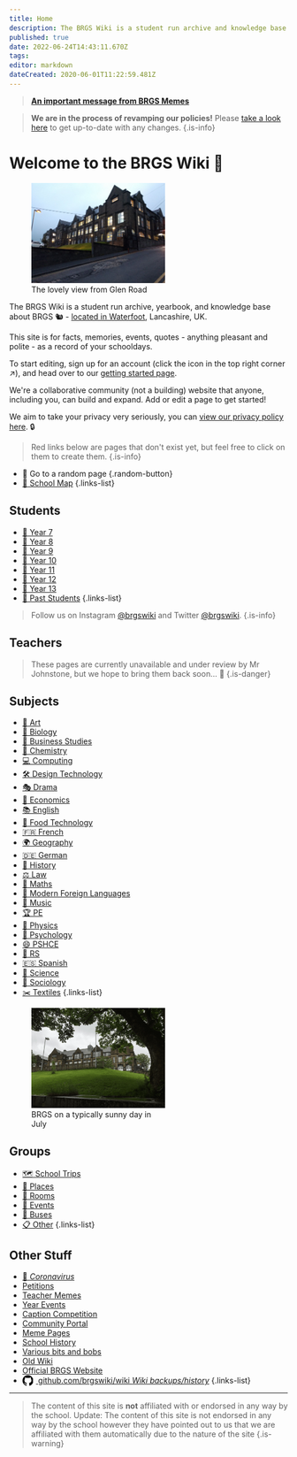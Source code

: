 ```yaml
---
title: Home
description: The BRGS Wiki is a student run archive and knowledge base about BRGS (in Rossendale, UK). Full of stories, quotes, and more, there's something fun for everyone.
published: true
date: 2022-06-24T14:43:11.670Z
tags: 
editor: markdown
dateCreated: 2020-06-01T11:22:59.481Z
---
```


> [**An important message from BRGS Memes**](https://closed.brgswiki.org/memes)

> **We are in the process of revamping our policies!** Please [take a look here](/policies) to get up-to-date with any changes.
{.is-info}

# Welcome to the BRGS Wiki 🎉
<figure class="image image_resized image-style-align-right" style="width:48%;"><img src="/brgs_from-glen-road.jpg"><figcaption>The lovely view from Glen Road</figcaption></figure>

The BRGS Wiki is a student run archive, yearbook, and knowledge base about BRGS 🐿 - [located in Waterfoot](https://goo.gl/maps/HuUTupt5ZHzZE5UZ8), Lancashire, UK. 

This site is for facts, memories, events, quotes - anything pleasant and polite - as a record of your schooldays.

To start editing, sign up for an account (click the icon in the top right corner ↗️), and head over to our [getting started page](/getting-started).

We're a collaborative community (not a building) website that anyone, including you, can build and expand. Add or edit a page to get started!

We aim to take your privacy very seriously, you can [view our privacy policy here](/privacy). 🔒

> Red links below are pages that don't exist yet, but feel free to click on them to create them.
{.is-info}

- 🎲 Go to a random page
{.random-button}
- [📌 School Map](/map)
{.links-list}


## Students

- [👶 Year 7](/students/intake21)
- [🧒 Year 8](/students/intake20)
- [🧒 Year 9](/students/intake19)
- [🧑 Year 10](/students/intake18)
- [🧓 Year 11](/students/intake17)
- [🧑 Year 12](/students/intake16)
- [🧓 Year 13](/students/intake15)
- [🧓 Past Students](/students/past)
{.links-list}

> Follow us on Instagram [@brgswiki](https://instagram.com/brgswiki/) and Twitter [@brgswiki](https://twitter.com/brgswiki).
{.is-info}

## Teachers

> These pages are currently unavailable and under review by Mr Johnstone, but we hope to bring them back soon... 🙏
{.is-danger}

## Subjects

- [🎨 Art](/subjects/art)
- [🧬 Biology](/subjects/biology)
- [💼 Business Studies](/subjects/business-studies)
- [🧪 Chemistry](/subjects/chemistry)
- [💻 Computing](/subjects/computing)
- [🛠️ Design Technology](/subjects/dt)
- [🎭 Drama](/subjects/drama)
- [💸 Economics](/subjects/economics)
- [📚 English](/subjects/english)
- [🍴 Food Technology](/subjects/food-tech)
- [🇫🇷 French](/subjects/french)
- [🌍 Geography](/subjects/geography)
- [🇩🇪 German](/subjects/german)
- [📜 History](/subjects/history)
- [⚖️ Law](/subjects/law)
- [📐 Maths](/subjects/maths)
- [💬 Modern Foreign Languages](/subjects/mfl)
- [🎵 Music](/subjects/music)
- [🏆 PE](/subjects/pe)
- [🚀 Physics](/subjects/physics)
- [🧠 Psychology](/subjects/psychology)
- [😄 PSHCE](/subjects/pshce)
- [🙏 RS](/subjects/rs)
- [🇪🇸 Spanish](/subjects/spanish)
- [🔬 Science](/subjects/science)
- [👥 Sociology](/subjects/sociology)
- [✂️ Textiles](/subjects/textiles)
{.links-list}

<figure class="image image_resized image-style-align-right" style="width:48%;"><img src="/brgs.png"><figcaption>BRGS on a typically sunny day in July</figcaption></figure>

## Groups
- [🗺 School Trips](/groups/trips)
- [🏫 Places](/groups/places)
- [🚪 Rooms](/groups/rooms)
- [📆 Events](/groups/events)
- [🚌 Buses](/groups/buses)
- [📋 Other](/#other-stuff)
{.links-list}
## Other Stuff

- [🦠 <i>Coronavirus</i>](/coronavirus)
- [Petitions](/other/petitions)
- [Teacher Memes](/other/teacher-memes)
- [Year Events](other/year-events)
- [Caption Competition](/other/caption-competition)
- [Community Portal](/other/community-portal)
- [Meme Pages](/other/meme-pages)
- [School History](/other/history)
- [Various bits and bobs](/other)
- [Old Wiki](https://old.brgswiki.org)
- [Official BRGS Website](https://www.brgs.org.uk)
- [<svg xmlns="http://www.w3.org/2000/svg" viewBox="0 0 439 439" height="1.4em" style="margin-bottom:-5px;padding-right:5px"><path d="M409 115a218 218 0 00-300-80 218 218 0 00-67 319c28 38 64 64 108 79 5 1 9 0 11-2 3-3 4-5 4-9a6590 6590 0 000-41l-7 2-16 1-20-2c-6-2-13-5-19-9-6-5-10-10-12-18l-3-6-9-15c-4-5-8-9-12-11l-2-1a21 21 0 01-7-7c0-2 0-3 2-4l8-1 6 1 14 7c5 4 10 8 14 15s9 13 15 17c7 4 13 7 19 7l16-2 13-4c2-13 7-23 14-30-11-1-20-2-29-5-9-2-18-6-27-11a77 77 0 01-38-49c-4-12-6-27-6-43 0-23 8-42 23-59-7-17-6-36 2-58 5-2 14 0 24 4a172 172 0 0136 19 202 202 0 01110 0l11-7c7-5 16-9 26-13s18-5 23-3c9 22 10 41 3 58 15 17 22 36 22 59 0 16-2 31-6 43-4 13-9 23-15 30-6 8-14 14-23 19s-18 9-27 11c-8 3-18 4-29 5 10 9 15 22 15 41v60c0 4 1 6 3 9 3 2 7 3 12 2 44-15 80-41 108-79 28-39 42-82 42-129 0-40-10-77-30-110z"/></svg> github.com/brgswiki/wiki *Wiki backups/history*](https://github.com/brgswiki/wiki)
{.links-list}

---

> The content of this site is **not** affiliated with or endorsed in any way by the school.
Update: The content of this site is not endorsed in any way by the school however they have pointed out to us that we are affiliated with them automatically due to the nature of the site
{.is-warning}